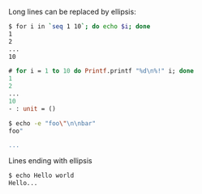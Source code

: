 Long lines can be replaced by ellipsis:


```sh
$ for i in `seq 1 10`; do echo $i; done
1
2
...
10
```

```ocaml
# for i = 1 to 10 do Printf.printf "%d\n%!" i; done
1
2
...
10
- : unit = ()
```

```sh
$ echo -e "foo\"\n\nbar"
foo"

...
```

Lines ending with ellipsis

```sh
$ echo Hello world
Hello...
```
